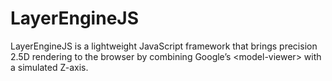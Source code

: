 # LayerEngineJS
LayerEngineJS is a lightweight JavaScript framework that brings precision 2.5D rendering to the browser by combining Google’s &lt;model-viewer> with a simulated Z-axis.
